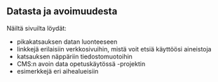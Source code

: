 ## Datasta ja avoimuudesta

Näiltä sivuilta löydät:

- pikakatsauksen datan luonteeseen
- linkkejä erilaisiin verkkosivuihin, mistä voit etsiä käyttöösi aineistoja
- katsauksen näppäriin tiedostomuotoihin
- CMS:n avoin data opetuskäytössä -projektin
- esimerkkejä eri aihealueisiin
